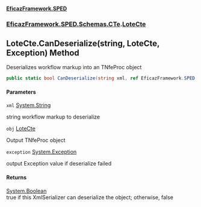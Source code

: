 #### [EficazFramework.SPED](EficazFrameworkSPED.md 'EficazFramework SPED')
### [EficazFramework.SPED.Schemas.CTe](EficazFramework.SPED.Schemas.CTe.md 'EficazFramework.SPED.Schemas.CTe').[LoteCte](EficazFramework.SPED.Schemas.CTe/LoteCte.md 'EficazFramework.SPED.Schemas.CTe.LoteCte')

## LoteCte.CanDeserialize(string, LoteCte, Exception) Method

Deserializes workflow markup into an TNfeProc object

```csharp
public static bool CanDeserialize(string xml, ref EficazFramework.SPED.Schemas.CTe.LoteCte obj, ref System.Exception exception);
```
#### Parameters

<a name='EficazFramework.SPED.Schemas.CTe.LoteCte.CanDeserialize(string,EficazFramework.SPED.Schemas.CTe.LoteCte,System.Exception).xml'></a>

`xml` [System.String](https://docs.microsoft.com/en-us/dotnet/api/System.String 'System.String')

string workflow markup to deserialize

<a name='EficazFramework.SPED.Schemas.CTe.LoteCte.CanDeserialize(string,EficazFramework.SPED.Schemas.CTe.LoteCte,System.Exception).obj'></a>

`obj` [LoteCte](EficazFramework.SPED.Schemas.CTe/LoteCte.md 'EficazFramework.SPED.Schemas.CTe.LoteCte')

Output TNfeProc object

<a name='EficazFramework.SPED.Schemas.CTe.LoteCte.CanDeserialize(string,EficazFramework.SPED.Schemas.CTe.LoteCte,System.Exception).exception'></a>

`exception` [System.Exception](https://docs.microsoft.com/en-us/dotnet/api/System.Exception 'System.Exception')

output Exception value if deserialize failed

#### Returns
[System.Boolean](https://docs.microsoft.com/en-us/dotnet/api/System.Boolean 'System.Boolean')  
true if this XmlSerializer can deserialize the object; otherwise, false